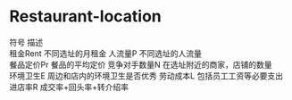 # Restaurant-location
符号	      描述	
租金Rent	不同选址的月租金
人流量P	不同选址的人流量	
餐品定价Pr	餐品的平均定价
竞争对手数量N	在选址附近的商家，店铺的数量	
环境卫生E	周边和店内的环境卫生是否优秀
劳动成本L	包括员工工资等必要支出	
进店率R	成交率+回头率+转介绍率
